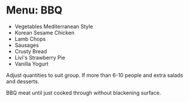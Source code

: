 # Menu: BBQ

* Vegetables Mediterranean Style
* Korean Sesame Chicken 
* Lamb Chops
* Sausages
* Crusty Bread
* Livi's Strawberry Pie
* Vanilla Yogurt

Adjust quantities to suit group.  If more than 6-10 people and extra salads and desserts.

BBQ meat until just cooked through without blackening surface.

